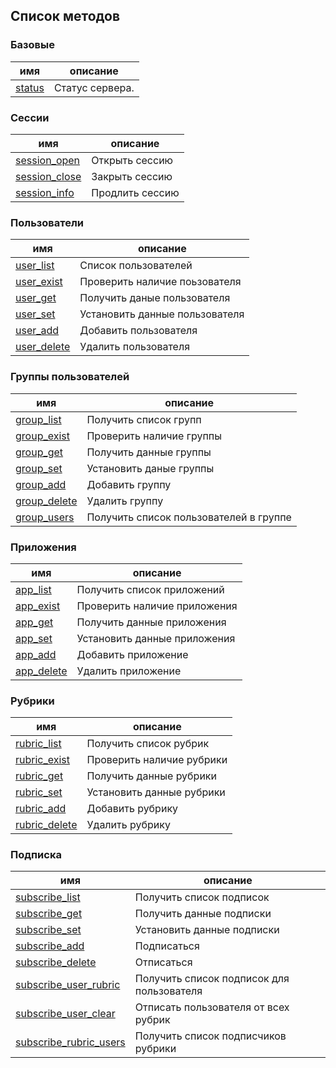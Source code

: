 ## Список методов

### Базовые
| имя | описание |
|-----|----------|
|[status](api/status.md)|Статус сервера.|

### Сессии
| имя | описание |
|-----|----------|
|[session_open](api/session_open.md)|Открыть сессию|
|[session_close](api/session_close.md)|Закрыть сессию|
|[session_info](api/session_info.md)|Продлить сессию|
 
### Пользователи
| имя | описание |
|-----|----------|
|[user_list](api/user_list.md)|Список пользователей|
|[user_exist](api/user_exist.md)|Проверить наличие поьзователя|
|[user_get](api/user_get.md)|Получить даные пользователя|
|[user_set](api/user_set.md)|Установить данные пользователя|
|[user_add](api/user_add.md)|Добавить пользователя|
|[user_delete](api/user_delete.md)|Удалить пользователя|      

### Группы пользователей
| имя | описание |
|-----|----------|
|[group_list](api/group_list.md)|Получить список групп| 
|[group_exist](api/group_exist.md)|Проверить наличие группы|
|[group_get](api/group_get.md)|Получить данные группы|
|[group_set](api/group_set.md)|Установить даные группы| 
|[group_add](api/group_add.md)|Добавить группу|
|[group_delete](api/group_delete.md)|Удалить группу|
|[group_users](api/group_users.md)|Получить список пользователей в группе|

### Приложения
| имя | описание |
|-----|----------|
|[app_list](api/app_list.md)|Получить список приложений|
|[app_exist](api/app_exist.md)|Проверить наличие приложения|
|[app_get](api/app_get.md)|Получить данные приложения|
|[app_set](api/app_set.md)|Установить данные приложения|
|[app_add](api/app_add.md)|Добавить приложение|
|[app_delete](api/app_delete.md)|Удалить приложение|

### Рубрики
| имя | описание |
|-----|----------|
|[rubric_list](api/rubric_list.md)|Получить список рубрик|
|[rubric_exist](api/rubric_exist.md)|Проверить наличие рубрики|
|[rubric_get](api/rubric_get.md)|Получить данные рубрики|
|[rubric_set](api/rubric_set.md)|Установить данные рубрики|
|[rubric_add](api/rubric_add.md)|Добавить рубрику|
|[rubric_delete](api/rubric_delete.md)|Удалить рубрику|

### Подписка
| имя | описание |
|-----|----------|
|[subscribe_list](api/subscribe_list.md)|Получить список подписок|
|[subscribe_get](api/subscribe_get.md)|Получить данные подписки|
|[subscribe_set](api/subscribe_set.md)|Установить данные подписки|
|[subscribe_add](api/subscribe_add.md)|Подписаться|
|[subscribe_delete](api/subscribe_delete.md)|Отписаться|
|[subscribe_user_rubric](api/subscribe_user_rubric.md)|Получить список подписок для пользователя|
|[subscribe_user_clear](api/subscribe_user_clear.md)|Отписать пользователя от всех рубрик|
|[subscribe_rubric_users](api/subscribe_rubric_users.md)|Получить список подписчиков рубрики|

